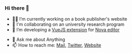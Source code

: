 ### Hi there 👋

- 👨‍💻 I’m currently working on a book publisher's website
- 🔭 I'm collaborating on an university research program
- 🌱 I’m developing a [VueJS extension](https://github.com/tommasongr/nova-vue) for [Nova editor](nova.app)
<!-- - 👯 I’m looking to collaborate on ... -->
<!-- - 🤔 I’m looking for help with ... -->
- 💬 Ask me about Anything
- 📫 How to reach me: [Mail](mailto:tommaso@hey.com), [Twitter](https://twitter.com/tommasongr), [Website](https://www.tommasonegri.com)
<!-- - 😄 Pronouns: ...
- ⚡ Fun fact: ...
-->
